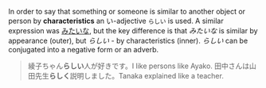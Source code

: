 In order to say that something or someone is similar to another object or person by **characteristics** an い-adjective `らしい` is used. A similar expression was [みたいな](83), but the key difference is that *みたいな* is similar by appearance (outer), but *らしい* - by characteristics (inner).
*らしい* can be conjugated into a negative form or an adverb.
>綾子ちゃん**らしい**人が好きです。I like persons like Ayako.
>田中さんは山田先生**らしく**説明しました。Tanaka explained like a teacher.
